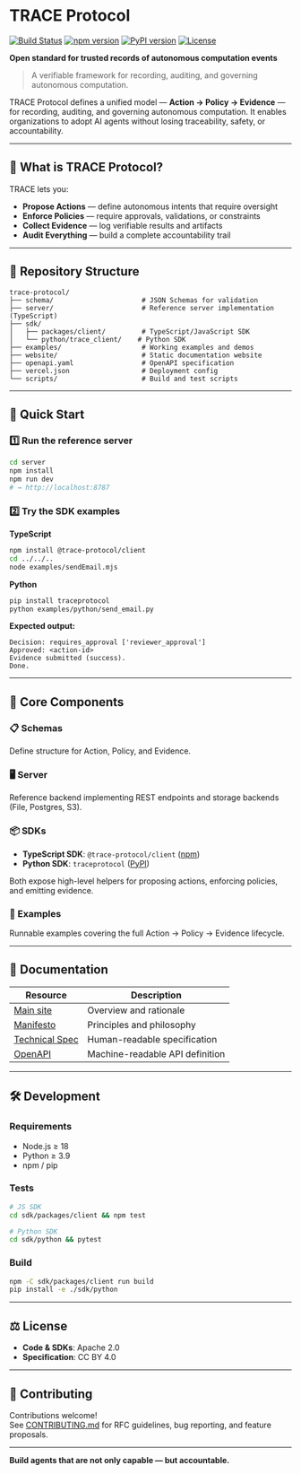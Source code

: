 # TRACE Protocol

[![Build Status](https://img.shields.io/github/actions/workflow/status/trace-protocol/trace-protocol/ci.yml?branch=main)](https://github.com/trace-protocol/trace-protocol/actions)
[![npm version](https://img.shields.io/npm/v/@trace-protocol/client.svg)](https://www.npmjs.com/package/@trace-protocol/client)
[![PyPI version](https://img.shields.io/pypi/v/traceprotocol.svg)](https://pypi.org/project/traceprotocol/)
[![License](https://img.shields.io/badge/license-Apache%202.0-blue.svg)](LICENSE)

**Open standard for trusted records of autonomous computation events**

> A verifiable framework for recording, auditing, and governing autonomous computation.

TRACE Protocol defines a unified model — **Action → Policy → Evidence** — for recording, auditing, and governing autonomous computation. It enables organizations to adopt AI agents without losing traceability, safety, or accountability.

---

## 🎯 What is TRACE Protocol?

TRACE lets you:

- **Propose Actions** — define autonomous intents that require oversight  
- **Enforce Policies** — require approvals, validations, or constraints  
- **Collect Evidence** — log verifiable results and artifacts  
- **Audit Everything** — build a complete accountability trail

---

## 📁 Repository Structure

```
trace-protocol/
├── schema/                      # JSON Schemas for validation
├── server/                      # Reference server implementation (TypeScript)
├── sdk/
│   ├── packages/client/         # TypeScript/JavaScript SDK
│   └── python/trace_client/    # Python SDK
├── examples/                    # Working examples and demos
├── website/                     # Static documentation website
├── openapi.yaml                 # OpenAPI specification
├── vercel.json                  # Deployment config
└── scripts/                     # Build and test scripts
```

---

## 🚀 Quick Start

### 1️⃣ Run the reference server
```bash
cd server
npm install
npm run dev
# → http://localhost:8787
```

### 2️⃣ Try the SDK examples

**TypeScript**
```bash
npm install @trace-protocol/client
cd ../../..
node examples/sendEmail.mjs
```

**Python**
```bash
pip install traceprotocol
python examples/python/send_email.py
```

**Expected output:**
```
Decision: requires_approval ['reviewer_approval']
Approved: <action-id>
Evidence submitted (success).
Done.
```

---

## 🧩 Core Components

### 📋 Schemas
Define structure for Action, Policy, and Evidence.

### 🖥️ Server
Reference backend implementing REST endpoints and storage backends (File, Postgres, S3).

### 📦 SDKs
- **TypeScript SDK**: `@trace-protocol/client` ([npm](https://www.npmjs.com/package/@trace-protocol/client))
- **Python SDK**: `traceprotocol` ([PyPI](https://pypi.org/project/traceprotocol/))

Both expose high-level helpers for proposing actions, enforcing policies, and emitting evidence.

### 🧪 Examples
Runnable examples covering the full Action → Policy → Evidence lifecycle.

---

## 📖 Documentation

| Resource | Description |
|----------|-------------|
| [Main site](https://traceprotocol.org/) | Overview and rationale |
| [Manifesto](https://traceprotocol.org/manifesto) | Principles and philosophy |
| [Technical Spec](https://traceprotocol.org/spec.html) | Human-readable specification |
| [OpenAPI](openapi.yaml) | Machine-readable API definition |

---

## 🛠️ Development

### Requirements
- Node.js ≥ 18
- Python ≥ 3.9
- npm / pip

### Tests
```bash
# JS SDK
cd sdk/packages/client && npm test

# Python SDK
cd sdk/python && pytest
```

### Build
```bash
npm -C sdk/packages/client run build
pip install -e ./sdk/python
```

---

## ⚖️ License

- **Code & SDKs**: Apache 2.0
- **Specification**: CC BY 4.0

---

## 🤝 Contributing

Contributions welcome!  
See [CONTRIBUTING.md](CONTRIBUTING.md) for RFC guidelines, bug reporting, and feature proposals.

---

**Build agents that are not only capable — but accountable.**